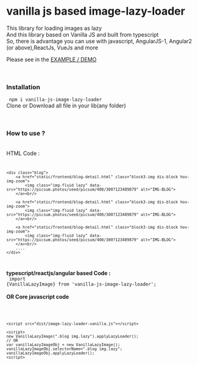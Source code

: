 # vanilla js based image-lazy-loader
This library for loading images as lazy<br/>
And this library based on Vanilla JS and built from typescript<br/>
So, there is advantage you can use with javascript, AngularJS-1, Angular2 (or above),ReactJs, VueJs and more<br/>

Please see in the [EXAMPLE / DEMO](https://umbrashia.github.io/vanilla-js-image-lazy-loader/example/index.html) 

<br/><h3>Installation</h3>
<code>
npm i vanilla-js-image-lazy-loader
</code>
Clone or Download all file in your lib(any folder) 


<br/><h3>How to use ?</h3>
<br/>HTML Code : 
<code>

    <div class="blog">
        <a href="static/frontend/blog-detail.html" class="block3-img dis-block hov-img-zoom">
            <img class="img-fluid lazy" data-src="https://picsum.photos/seed/picsum/400/300?123489879" alt="IMG-BLOG">
        </a><br/>

        <a href="static/frontend/blog-detail.html" class="block3-img dis-block hov-img-zoom">
            <img class="img-fluid lazy" data-src="https://picsum.photos/seed/picsum/400/300?123489879" alt="IMG-BLOG">
        </a><br/>

        <a href="static/frontend/blog-detail.html" class="block3-img dis-block hov-img-zoom">
            <img class="img-fluid lazy" data-src="https://picsum.photos/seed/picsum/400/300?123489879" alt="IMG-BLOG">
        </a><br/>
        ....
    </div>
</code>

<b>typescript/reactjs/angular based Code : </b>
<br/>
<code>
    import {VanillaLazyImage} from 'vanilla-js-image-lazy-loader';
</code>
<br><br/>
<b>OR Core javascript code</b>
<br/><br/>
<code>

    <script src="dist/image-lazy-loader-vanilla.js"></script>

    <script>
    new VanillaLazyImage(".blog img.lazy").applyLazyLoader(); 
    // OR
    var vanillaLazyImageObj = new VanillaLazyImage();
    vanillaLazyImageObj.selectorName=".blog img.lazy";
    vanillaLazyImageObj.applyLazyLoader();
    <script>
</code>

<!-- and see in the example.py  -->



<!--New Section **************************-->
